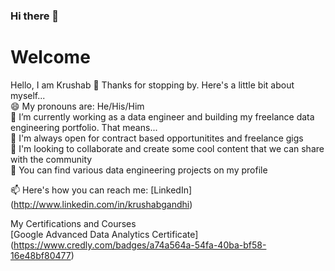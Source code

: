 ### Hi there 👋

<!--
**krushabgandhi/krushabgandhi** is a ✨ _special_ ✨ repository because its `README.md` (this file) appears on your GitHub profile.

Here are some ideas to get you started:

- 🔭 I’m currently working on ...
- 🌱 I’m currently learning ...
- 👯 I’m looking to collaborate on ...
- 🤔 I’m looking for help with ...
- 💬 Ask me about ...
- 📫 How to reach me: ...
- 😄 Pronouns: ...
- ⚡ Fun fact: ...
-->


# Welcome
Hello, I am Krushab 👋
Thanks for stopping by. Here's a little bit about myself...<br/>
😄 My pronouns are: He/His/Him <br/>
🔭 I’m currently working as a data engineer and building my freelance data engineering portfolio. That means... <br/>
👯 I'm always open for contract based opportunitites and freelance gigs <br/>
💬 I'm looking to collaborate and create some cool content that we can share with the community <br/>
🤘 You can find various data engineering projects on my profile <br/>

📫 Here's how you can reach me: [LinkedIn] (http://www.linkedin.com/in/krushabgandhi) <br/>
<!---🤘 Here are my Open Source contributions so far: I keep building projects and tutorials for my YouTube channel, here are some <br/>
YouTube Analysis End-To-End Data Engineering Project using Python and AWS <br/>
Twitter Data Pipeline using Airflow <br/>
Stock Market Real-Time Data Processing Using Kafka <br/> 
📝 Here are my most recent blogs: <br/>
Medium 
SQL Functions I Use as Data Engineer <br/>
7 End-To-End Data Engineering Projects for FREE <br/>
MY JOURNEY INTO DATA ENGINEERING <br/> --->
My Certifications and Courses <br/>
[Google Advanced Data Analytics Certificate] (https://www.credly.com/badges/a74a564a-54fa-40ba-bf58-16e48bf80477) <br/>
